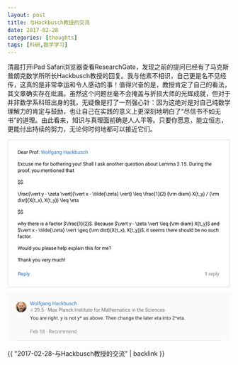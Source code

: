 ```yaml
---
layout: post
title: 与Hackbusch教授的交流
date: 2017-02-28
categories: [thoughts]
tags: [科研,数学学习]
---
```


清晨打开iPad Safari浏览器查看ResearchGate，发现之前的提问已经有了马克斯普朗克数学所所长Hackbusch教授的回复。我与他素不相识，自己更是名不见经传，这真的是非常幸运和令人感动的事！值得兴奋的是，教授肯定了自己的看法，其文章确实存在纰漏。虽然这个问题丝毫不会掩盖与折损大师的光辉成就，但对于并非数学系科班出身的我，无疑像是打了一剂强心针：因为这绝对是对自己纯数学理解力的肯定与鼓励，也让自己在实践的意义上更深刻地明白了“尽信书不如无书”的道理。由此看来，知识与真理面前确是人人平等。只要你愿意，能立恒志，更能付出持续的努力，无论何时何地都可以接近它们。

![](/figures/p40929581.jpg)

{{ "2017-02-28-与Hackbusch教授的交流" | backlink }}
